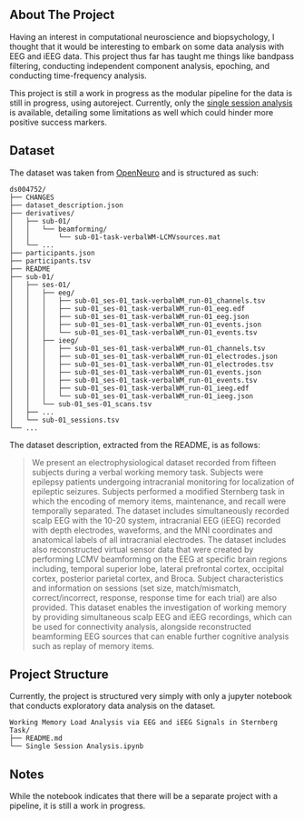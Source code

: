 ## About The Project
Having an interest in computational neuroscience and biopsychology, I thought that it would be interesting to embark on some data analysis with EEG and iEEG data. This project thus far has taught me things like bandpass filtering, conducting independent component analysis, epoching, and conducting time-frequency analysis. 

This project is still a work in progress as the modular pipeline for the data is still in progress, using autoreject. Currently, only the [single session analysis](https://github.com/ethancqy/portfolio/blob/main/Working%20Memory%20Load%20Analysis%20via%20EEG%20and%20iEEG%20Signals%20in%20Sternberg%20Task/Single%20Session%20Analysis.ipynb) is available, detailing some limitations as well which could hinder more positive success markers.

## Dataset
The dataset was taken from [OpenNeuro](https://openneuro.org/datasets/ds004752/versions/1.0.1) and is structured as such:

```
ds004752/
├── CHANGES
├── dataset_description.json
├── derivatives/
│   ├── sub-01/
│   │   └── beamforming/
│   │       └── sub-01-task-verbalWM-LCMVsources.mat
│   └── ...
├── participants.json
├── participants.tsv
├── README
├── sub-01/
│   ├── ses-01/
│   │   ├── eeg/
│   │   │   ├── sub-01_ses-01_task-verbalWM_run-01_channels.tsv
│   │   │   ├── sub-01_ses-01_task-verbalWM_run-01_eeg.edf
│   │   │   ├── sub-01_ses-01_task-verbalWM_run-01_eeg.json
│   │   │   ├── sub-01_ses-01_task-verbalWM_run-01_events.json
│   │   │   └── sub-01_ses-01_task-verbalWM_run-01_events.tsv
│   │   ├── ieeg/
│   │   │   ├── sub-01_ses-01_task-verbalWM_run-01_channels.tsv
│   │   │   ├── sub-01_ses-01_task-verbalWM_run-01_electrodes.json
│   │   │   ├── sub-01_ses-01_task-verbalWM_run-01_electrodes.tsv
│   │   │   ├── sub-01_ses-01_task-verbalWM_run-01_events.json
│   │   │   ├── sub-01_ses-01_task-verbalWM_run-01_events.tsv
│   │   │   ├── sub-01_ses-01_task-verbalWM_run-01_ieeg.edf
│   │   │   └── sub-01_ses-01_task-verbalWM_run-01_ieeg.json
│   │   └── sub-01_ses-01_scans.tsv
│   ├── ...
│   └── sub-01_sessions.tsv
└── ...
```

The dataset description, extracted from the README, is as follows:

> We present an electrophysiological dataset recorded from fifteen subjects during a verbal working memory task. Subjects were epilepsy patients undergoing intracranial monitoring for localization of epileptic seizures. Subjects performed a modified Sternberg task in which the encoding of memory items, maintenance, and recall were temporally separated. The dataset includes simultaneously recorded scalp EEG with the 10-20 system, intracranial EEG (iEEG) recorded with depth electrodes, waveforms, and the MNI coordinates and anatomical labels of all intracranial electrodes. The dataset includes also reconstructed virtual sensor data that were created by performing LCMV beamforming on the EEG at specific brain regions including, temporal superior lobe, lateral prefrontal cortex, occipital cortex, posterior parietal cortex, and Broca. Subject characteristics and information on sessions (set size, match/mismatch, correct/incorrect, response, response time for each trial) are also provided. This dataset enables the investigation of working memory by providing simultaneous scalp EEG and iEEG recordings, which can be used for connectivity analysis, alongside reconstructed beamforming EEG sources that can enable further cognitive analysis such as replay of memory items.

## Project Structure
Currently, the project is structured very simply with only a jupyter notebook that conducts exploratory data analysis on the dataset.

```
Working Memory Load Analysis via EEG and iEEG Signals in Sternberg Task/
├── README.md
└── Single Session Analysis.ipynb
```

## Notes
While the notebook indicates that there will be a separate project with a pipeline, it is still a work in progress.
